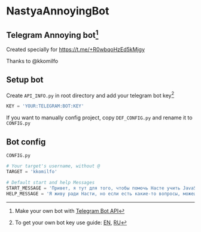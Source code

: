 # NastyaAnnoyingBot
## Telegram Annoying bot[^tgbotadv]

Created specially for https://t.me/+R0wbqoHzEd5kMjgy

Thanks to @kkomilfo

## Setup bot

Create `API_INFO.py` in root directory and add your telegram bot key[^tgbot]
```python
KEY = 'YOUR:TELEGRAM:BOT:KEY'
```

If you want to manually config project, copy `DEF_CONFIG.py` and rename it to `CONFIG.py`

## Bot config

`CONFIG.py`
```python
# Your target's username, without @
TARGET = 'kkomilfo'

# Default start and help Messages
START_MESSAGE = 'Привет, я тут для того, чтобы помочь Насте учить JavaScript'
HELP_MESSAGE = 'Я живу ради Насти, но если есть какие-то вопросы, можешь задать, обратившись ко мне'
```

[^tgbotadv]: Make your own bot with [Telegram Bot API](https://core.telegram.org/bots/api)
[^tgbot]: To get your own bot key use guide: [EN](https://core.telegram.org/bots), [RU](https://habr.com/ru/post/262247/)
